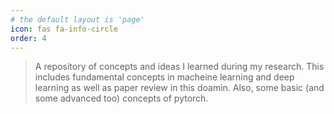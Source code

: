 ```yaml
---
# the default layout is 'page'
icon: fas fa-info-circle
order: 4
---
```


> A repository of concepts and ideas I learned during my research. This includes fundamental concepts in macheine learning and deep learning as well as paper review in this doamin. Also, some basic (and some advanced too) concepts of pytorch.

